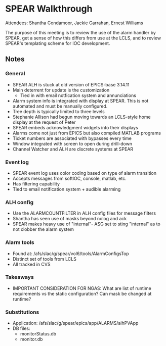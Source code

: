 # SPEAR Walkthrough

Attendees: Shantha Condamoor, Jackie Garrahan, Ernest Williams

The purpose of this meeting is to review the use of the alarm handler by SPEAR, get a sense of how this differs from use at the LCLS, and to review SPEAR's templating scheme for IOC development.

## Notes

### General
* SPEAR ALH is stuck at old version of EPICS-base 3.14.11
* Main deterrent for update is the customization  
    * Tied in with email notfication system and annunciations
* Alarm system info is integrated with display at SPEAR. This is not automated and must be manually configured.
* Tree depth is typically limited to three levels
* Stephanie Allison had begun moving towards an LCLS-style home display at the request of Peter 
* SPEAR embeds acknowledgment widgets into their displays
* Alarms come not just from EPICS but also compiled MATLAB programs 
* Ticket numbers are associated with bypasses every time
* Window integrated with screen to open during drill-down
* Channel Watcher and ALH are discrete systems at SPEAR

### Event log
* SPEAR event log uses color coding based on type of alarm transition
* Accepts messages from softIOC, console, matlab, etc.
* Has filtering capability
* Tied to email notification system + audible alarming

### ALH config
* Use the ALARMCOUNTFILTER in ALH config files for message filters
* Shantha has seen use of masks beyond nolog and ack
* SPEAR makes heavy use of "internal"- ASG set to sting "internal" as to not clobber the alarm system

### Alarm tools
* Found at: /afs/slac/g/spear/vol6/tools/AlarmConfigsTop
* Distinct set of tools from LCLS
* All tracked in CVS

### Takeaways
* IMPORTANT CONSIDERATION FOR NGAS: What are list of runtime requirements vs the static configuration?
Can mask be changed at runtime?


### Substitutions
* Application: /afs/slac/g/spear/epics/app/ALARMS/alhPVApp
* DB files:
    * monitorStatus.db
    * monitor.db